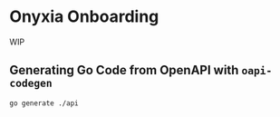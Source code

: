 # Onyxia Onboarding

WIP

## Generating Go Code from OpenAPI with `oapi-codegen`

```bash
go generate ./api
```

